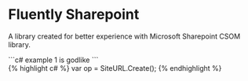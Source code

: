 # Fluently Sharepoint
A library created for better experience with Microsoft Sharepoint CSOM library.

<div markdown="0" class="two-columns">
  <div markdown="1" class="column">
    ```c#
    example 1 is godlike
    ```
  </div>
  <div markdown="1" class="column">
    {% highlight c# %}
      var op = SiteURL.Create();
    {% endhighlight %}
  </div>
</div>

